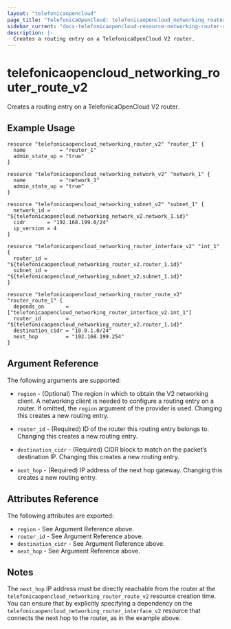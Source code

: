 ```yaml
---
layout: "telefonicaopencloud"
page_title: "TelefonicaOpenCloud: telefonicaopencloud_networking_router_route_v2"
sidebar_current: "docs-telefonicaopencloud-resource-networking-router-route-v2"
description: |-
  Creates a routing entry on a TelefonicaOpenCloud V2 router.
---
```


# telefonicaopencloud\_networking\_router_route_v2

Creates a routing entry on a TelefonicaOpenCloud V2 router.

## Example Usage

```hcl
resource "telefonicaopencloud_networking_router_v2" "router_1" {
  name           = "router_1"
  admin_state_up = "true"
}

resource "telefonicaopencloud_networking_network_v2" "network_1" {
  name           = "network_1"
  admin_state_up = "true"
}

resource "telefonicaopencloud_networking_subnet_v2" "subnet_1" {
  network_id = "${telefonicaopencloud_networking_network_v2.network_1.id}"
  cidr       = "192.168.199.0/24"
  ip_version = 4
}

resource "telefonicaopencloud_networking_router_interface_v2" "int_1" {
  router_id = "${telefonicaopencloud_networking_router_v2.router_1.id}"
  subnet_id = "${telefonicaopencloud_networking_subnet_v2.subnet_1.id}"
}

resource "telefonicaopencloud_networking_router_route_v2" "router_route_1" {
  depends_on       = ["telefonicaopencloud_networking_router_interface_v2.int_1"]
  router_id        = "${telefonicaopencloud_networking_router_v2.router_1.id}"
  destination_cidr = "10.0.1.0/24"
  next_hop         = "192.168.199.254"
}
```

## Argument Reference

The following arguments are supported:

* `region` - (Optional) The region in which to obtain the V2 networking client.
    A networking client is needed to configure a routing entry on a router. If omitted, the
    `region` argument of the provider is used. Changing this creates a new
    routing entry.

* `router_id` - (Required) ID of the router this routing entry belongs to. Changing
    this creates a new routing entry.

* `destination_cidr` - (Required) CIDR block to match on the packet’s destination IP. Changing
    this creates a new routing entry.

* `next_hop` - (Required) IP address of the next hop gateway.  Changing
    this creates a new routing entry.

## Attributes Reference

The following attributes are exported:

* `region` - See Argument Reference above.
* `router_id` - See Argument Reference above.
* `destination_cidr` - See Argument Reference above.
* `next_hop` - See Argument Reference above.

## Notes

The `next_hop` IP address must be directly reachable from the router at the ``telefonicaopencloud_networking_router_route_v2``
resource creation time.  You can ensure that by explicitly specifying a dependency on the ``telefonicaopencloud_networking_router_interface_v2``
resource that connects the next hop to the router, as in the example above.
